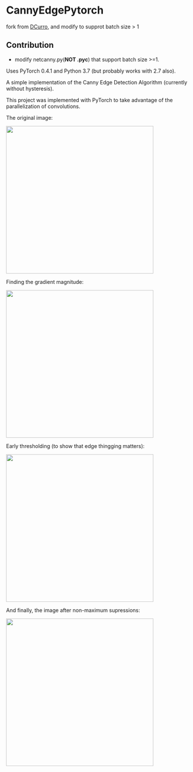 # CannyEdgePytorch
fork from [DCurro](https://github.com/DCurro/CannyEdgePytorch), and modify to supprot batch size > 1

## Contribution
* modify netcanny.py(**NOT .pyc**) that support batch size >=1. 



Uses PyTorch 0.4.1 and Python 3.7 (but probably works with 2.7 also).

A simple implementation of the Canny Edge Detection Algorithm (currently without hysteresis).

This project was implemented with PyTorch to take advantage of the parallelization of convolutions.

The original image:

<img src="https://github.com/DCurro/CannyEdgePytorch/blob/master/fb_profile.jpg" width="400">

Finding the gradient magnitude:

<img src="https://github.com/DCurro/CannyEdgePytorch/blob/master/gradient_magnitude.png" width="400">

Early thresholding (to show that edge thingging matters):

<img src="https://github.com/DCurro/CannyEdgePytorch/blob/master/thresholded.png" width="400">

And finally, the image after non-maximum supressions:

<img src="https://github.com/DCurro/CannyEdgePytorch/blob/master/final.png" width="400">
